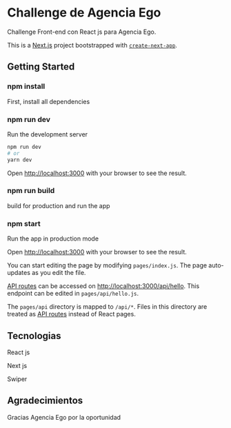 # Challenge de Agencia Ego

Challenge Front-end con React js para Agencia Ego.

This is a [Next.js](https://nextjs.org/) project bootstrapped with [`create-next-app`](https://github.com/vercel/next.js/tree/canary/packages/create-next-app).

## Getting Started

### npm install

First, install all dependencies

### npm run dev

Run the development server

```bash
npm run dev
# or
yarn dev
```

Open [http://localhost:3000](http://localhost:3000) with your browser to see the result.

### npm run build

build for production and run the app

### npm start

Run the app in production mode

Open [http://localhost:3000](http://localhost:3000) with your browser to see the result.

You can start editing the page by modifying `pages/index.js`. The page auto-updates as you edit the file.

[API routes](https://nextjs.org/docs/api-routes/introduction) can be accessed on [http://localhost:3000/api/hello](http://localhost:3000/api/hello). This endpoint can be edited in `pages/api/hello.js`.

The `pages/api` directory is mapped to `/api/*`. Files in this directory are treated as [API routes](https://nextjs.org/docs/api-routes/introduction) instead of React pages.

## Tecnologias

<p>React js</p>
<p>Next js</p>
<p>Swiper</p>

## Agradecimientos

<p>Gracias Agencia Ego por la oportunidad</p>
